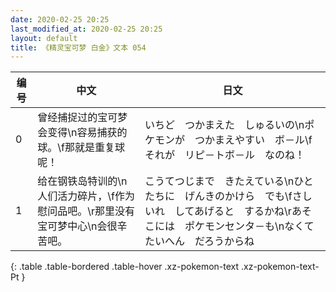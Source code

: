 ```yaml
---
date: 2020-02-25 20:25
last_modified_at: 2020-02-25 20:25
layout: default
title: 《精灵宝可梦 白金》文本 054
---
```

| 编号 | 中文 | 日文 |
| ---- | ---- | ---- |
| 0 | 曾经捕捉过的宝可梦会变得\n容易捕获的球。\f那就是重复球呢！ | いちど　つかまえた　しゅるいの\nポケモンが　つかまえやすい　ボ－ル\fそれが　リピ－トボ－ル　なのね！ |
| 1 | 给在钢铁岛特训的\n人们活力碎片，\f作为慰问品吧。\r那里没有宝可梦中心\n会很辛苦吧。 | こうてつじまで　きたえている\nひとたちに　げんきのかけら　でも\fさしいれ　してあげると　するかね\rあそこには　ポケモンセンタ－も\nなくて　たいへん　だろうからね |
{: .table .table-bordered .table-hover .xz-pokemon-text .xz-pokemon-text-Pt }